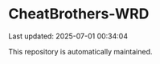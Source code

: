 # CheatBrothers-WRD

Last updated: 2025-07-01 00:34:04

This repository is automatically maintained.
